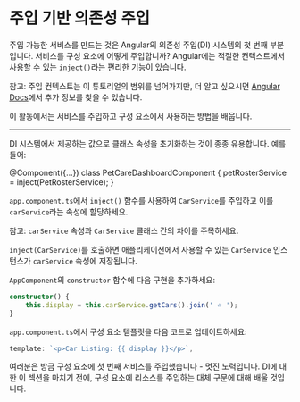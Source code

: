 # 주입 기반 의존성 주입

주입 가능한 서비스를 만드는 것은 Angular의 의존성 주입(DI) 시스템의 첫 번째 부분입니다. 서비스를 구성 요소에 어떻게 주입합니까? Angular에는 적절한 컨텍스트에서 사용할 수 있는 `inject()`라는 편리한 기능이 있습니다.

참고: 주입 컨텍스트는 이 튜토리얼의 범위를 넘어가지만, 더 알고 싶으시면 [Angular Docs](guide/di/dependency-injection-context)에서 추가 정보를 찾을 수 있습니다.

이 활동에서는 서비스를 주입하고 구성 요소에서 사용하는 방법을 배웁니다.

<hr>

DI 시스템에서 제공하는 값으로 클래스 속성을 초기화하는 것이 종종 유용합니다. 예를 들어:

<docs-code language="ts" highlight="[3]">
@Component({...})
class PetCareDashboardComponent {
    petRosterService = inject(PetRosterService);
}
</docs-code>

<docs-workflow>

<docs-step title="`CarService` 주입하기">

`app.component.ts`에서 `inject()` 함수를 사용하여 `CarService`를 주입하고 이를 `carService`라는 속성에 할당하세요.

참고: `carService` 속성과 `CarService` 클래스 간의 차이를 주목하세요.

</docs-step>

<docs-step title="`carService` 인스턴스 사용하기">

`inject(CarService)`를 호출하면 애플리케이션에서 사용할 수 있는 `CarService` 인스턴스가 `carService` 속성에 저장됩니다.

`AppComponent`의 `constructor` 함수에 다음 구현을 추가하세요:

```ts
constructor() {
    this.display = this.carService.getCars().join(' ⭐️ ');
}
```

</docs-step>

<docs-step title="`AppComponent` 템플릿 업데이트">

`app.component.ts`에서 구성 요소 템플릿을 다음 코드로 업데이트하세요:

```ts
template: `<p>Car Listing: {{ display }}</p>`,
```

</docs-step>

</docs-workflow>

여러분은 방금 구성 요소에 첫 번째 서비스를 주입했습니다 - 멋진 노력입니다. DI에 대한 이 섹션을 마치기 전에, 구성 요소에 리소스를 주입하는 대체 구문에 대해 배울 것입니다.